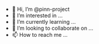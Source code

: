 - 👋 Hi, I’m @pinn-project
- 👀 I’m interested in ...
- 🌱 I’m currently learning ...
- 💞️ I’m looking to collaborate on ...
- 📫 How to reach me ...

<!---
pinn-project/pinn-project is a ✨ special ✨ repository because its `README.md` (this file) appears on your GitHub profile.
You can click the Preview link to take a look at your changes.
--->
